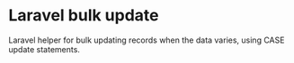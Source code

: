 # Laravel bulk update
Laravel helper for bulk updating records when the data varies, using CASE update statements.